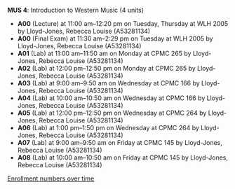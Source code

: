 **MUS 4**: Introduction to Western Music (4 units)

- **A00** (Lecture) at 11:00 am–12:20 pm on Tuesday, Thursday at WLH 2005 by Lloyd-Jones, Rebecca Louise (A53281134)
- **A00** (Final Exam) at 11:30 am–2:29 pm on Tuesday at WLH 2005 by Lloyd-Jones, Rebecca Louise (A53281134)
- **A01** (Lab) at 11:00 am–11:50 am on Monday at CPMC 265 by Lloyd-Jones, Rebecca Louise (A53281134)
- **A02** (Lab) at 12:00 pm–12:50 pm on Monday at CPMC 265 by Lloyd-Jones, Rebecca Louise (A53281134)
- **A03** (Lab) at 9:00 am–9:50 am on Wednesday at CPMC 166 by Lloyd-Jones, Rebecca Louise (A53281134)
- **A04** (Lab) at 10:00 am–10:50 am on Wednesday at CPMC 166 by Lloyd-Jones, Rebecca Louise (A53281134)
- **A05** (Lab) at 12:00 pm–12:50 pm on Wednesday at CPMC 264 by Lloyd-Jones, Rebecca Louise (A53281134)
- **A06** (Lab) at 1:00 pm–1:50 pm on Wednesday at CPMC 264 by Lloyd-Jones, Rebecca Louise (A53281134)
- **A07** (Lab) at 9:00 am–9:50 am on Friday at CPMC 145 by Lloyd-Jones, Rebecca Louise (A53281134)
- **A08** (Lab) at 10:00 am–10:50 am on Friday at CPMC 145 by Lloyd-Jones, Rebecca Louise (A53281134)

[Enrollment numbers over time](./MUS4.tsv)
